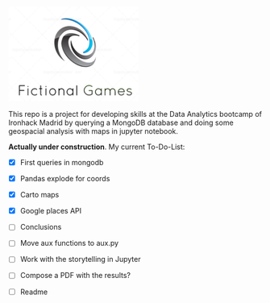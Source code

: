 
![logo](https://github.com/SergioGomis/project-mongodb-videogames/blob/master/src/logo.png)

This repo is a project for developing skills at the Data Analytics bootcamp of Ironhack Madrid by querying a MongoDB database and doing some geospacial analysis with maps in jupyter notebook.

**Actually under construction**. My current To-Do-List:

- [x] First queries in mongodb
- [x] Pandas explode for coords
- [x] Carto maps
- [x] Google places API
- [ ] Conclusions
- [ ] Move aux functions to aux.py
- [ ] Work with the storytelling in Jupyter
- [ ] Compose a PDF with the results?
- [ ] Readme

